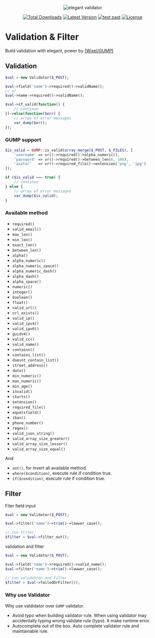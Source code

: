 <p align="center">
<img src="https://raw.githubusercontent.com/sonypradana/validator/master/docs/header.png" alt="elegant validator">
    <p align="center">
        <a href="https://packagist.org/packages/sonypradana/validator"><img alt="Total Downloads" src="https://img.shields.io/packagist/dt/sonypradana/validator"></a>
        <a href="https://github.com/sonypradana/validator/actions"><img alt="Latest Version" src="https://img.shields.io/github/stars/SonyPradana/validator"></a>
        <a href="https://github.com/SonyPradana/validator/actions/workflows/tests.yml"><img alt="test past" src="https://github.com/SonyPradana/validator/actions/workflows/tests.yml/badge.svg"></a>
        <a href="https://github.com/SonyPradana/validator/blob/main/LICENSE.md"><img alt="License" src="https://img.shields.io/github/license/SonyPradana/validator"></a>
    </p>
</p>

# Validation & Filter

Build validation with elegant,
power by [(Wixel/GUMP)](https://github.com/Wixel/GUMP)

## Validation
```php
$val = new Validator($_POST);

$val->field('name')->required()->validName();
// or
$val->name->required()->validName();

$val->if_valid(function() {
    // continue
})->else(function($err) {
    // array of error messages
    var_dump($err);
});
```

### **GUMP support**
```php
$is_valid = GUMP::is_valid(array_merge($_POST, $_FILES), [
    'username' => vr()->required()->alpha_numeric(),
    'password' => vr()->required()->between_len(6, 100),
    'avatar'   => vr()->required_file()->extension('png', 'jpg')
]);

if ($is_valid === true) {
    // continue
} else {
    // array of error messages
    var_dump($is_valid);
}
```
### **Available method**

- `required()`
- `valid_email()`
- `max_len()`
- `min_len()`
- `exact_len()`
- `between_len()`
- `alpha()`
- `alpha_numeric()`
- `alpha_numeric_space()`
- `alpha_numeric_dash()`
- `alpha_dash()`
- `alpha_space()`
- `numeric()`
- `integer()`
- `boolean()`
- `float()`
- `valid_url()`
- `url_exists()`
- `valid_ip()`
- `valid_ipv4()`
- `valid_ipv6()`
- `guidv4()`
- `valid_cc()`
- `valid_name()`
- `contains()`
- `contains_list()`
- `doesnt_contain_list()`
- `street_address()`
- `date()`
- `min_numeric()`
- `max_numeric()`
- `min_age()`
- `invalid()`
- `starts()`
- `extension()`
- `required_file()`
- `equalsfield()`
- `iban()`
- `phone_number()`
- `regex()`
- `valid_json_string()`
- `valid_array_size_greater()`
- `valid_array_size_lesser()`
- `valid_array_size_equal()`

And
- `not()`, for invert all available method.
- `where($condition)`, execute rule if condition true.
- `if($condition)`, execute rule if condition true.

## Filter
Fiter field input
```php
$val = new Validator($_POST);

$val->filter('name')->trim()->lowwer_case();

// run filter
$filter = $val->filter_out();
```
validation and filter
```php
$val = new Validator($_POST);

$val->field('name')->required()->valid_name();
$val->filter('name')->trim()->lowwer_case();

// run validation and filter
$filter = $val->failedOrFilter());
```

### **Why use Validator**
Why use valdidator over `GUMP` validator.
- Avoid typo when building validator rule. When using validator may accidentally typing wrong validate rule (typo). It make runtime error.
- Autocomplete out of the box. Auto complete validator rule and maintainable rule.
